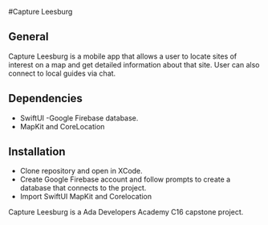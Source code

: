 #Capture Leesburg

## General

Capture Leesburg is a mobile app that allows a user to locate sites of interest on a map and get detailed information about that site. User can also connect to local guides via chat.


## Dependencies
- SwiftUI
-Google Firebase database. 
- MapKit and CoreLocation 

## Installation
- Clone repository and open in XCode.
- Create Google Firebase account and follow prompts to create a database that connects to the project.
- Import SwiftUI MapKit and Corelocation 

Capture Leesburg is a Ada Developers Academy C16 capstone project.
